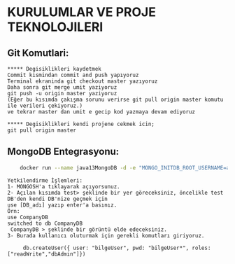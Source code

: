 # KURULUMLAR VE PROJE TEKNOLOJILERI

## Git Komutlari:
   
    ***** Degisiklikleri kaydetmek
    Commit kismindan commit and push yapıyoruz
    Terminal ekraninda git checkout master yazıyoruz
    Daha sonra git merge umit yaziyoruz
    git push -u origin master yaziyoruz
    (Eğer bu kısımda çakışma sorunu verirse git pull origin master komutu ile verileri çekiyoruz.)
    ve tekrar master dan umit e gecip kod yazmaya devam ediyoruz
 
    ***** Degisiklikleri kendi projene cekmek icin;
    git pull origin master

## MongoDB Entegrasyonu:

```bash
    docker run --name java13MongoDB -d -e "MONGO_INITDB_ROOT_USERNAME=admin" -e "MONGO_INITDB_ROOT_PASSWORD=root" -p 27017:27017 mongo:jammy 
```

    Yetkilendirme İşlemleri:
    1- MONGOSH'a tıklayarak açıyorsunuz.
    2- Açılan kısımda test> şeklinde bir yer göreceksiniz, öncelikle test DB'den kendi DB'nize geçmek için 
    use [DB_adı] yazıp enter'a basınız.
    Örn: 
    use CompanyDB
    switched to db CompanyDB
     CompanyDB > şeklinde bir görüntü elde edeceksiniz.
    3- Burada kullanıcı oluturmak için gerekli komutları giriyoruz.

```
     db.createUser({ user: "bilgeUser", pwd: "bilgeUser*", roles: ["readWrite","dbAdmin"]})
```
     